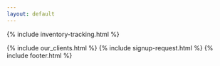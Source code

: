 ```yaml
---
layout: default
---
```


<div class="clearfix"></div>


{% include inventory-tracking.html %}
   

<div class="clearfix"></div>

{% include our_clients.html %} 
{% include signup-request.html %}
{% include footer.html %}